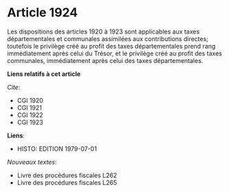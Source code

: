 # Article 1924

Les dispositions des articles 1920 à 1923 sont applicables aux taxes départementales et communales assimilées aux
contributions directes; toutefois le privilège créé au profit des taxes départementales prend rang immédiatement après celui
du Trésor, et le privilège créé au profit des taxes communales, immédiatement après celui des taxes départementales.

**Liens relatifs à cet article**

_Cite_:

  - CGI 1920
  - CGI 1921
  - CGI 1922
  - CGI 1923

**Liens**:

  - HISTO: EDITION 1979-07-01

_Nouveaux textes_:

  - Livre des procédures fiscales L262
  - Livre des procédures fiscales L265

